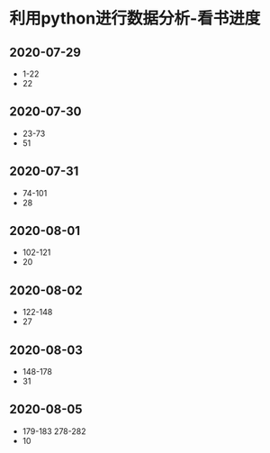# 利用python进行数据分析-看书进度

## 2020-07-29

- 1-22
- 22

## 2020-07-30

- 23-73
- 51

## 2020-07-31

- 74-101
- 28

## 2020-08-01

- 102-121
- 20

## 2020-08-02

- 122-148
- 27

## 2020-08-03

- 148-178
- 31

## 2020-08-05

- 179-183 278-282
- 10